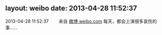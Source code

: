 layout: weibo
date: 2013-04-28 11:52:37
---
<meta name="referrer" content="no-referrer" />

2013-04-28 11:52:37  &nbsp;&nbsp;&nbsp;&nbsp;&nbsp;&nbsp; 来自 <a href="http://weibo.com/" rel="nofollow">微博 weibo.com</a>
每天，都会上演很多哀伤的事…… ​​​

